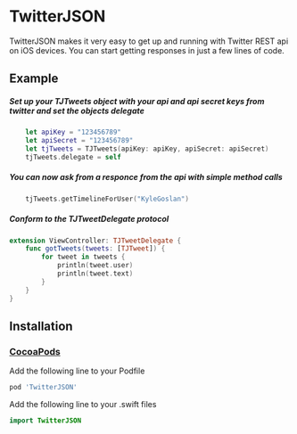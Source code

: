 # TwitterJSON

TwitterJSON makes it very easy to get up and running with Twitter REST api on iOS devices. 
You can start getting responses in just a few lines of code.

## Example

##### Set up your TJTweets object with your api and api secret keys from twitter and set the objects delegate

```swift
	let apiKey = "123456789"
    let apiSecret = "123456789"
    let tjTweets = TJTweets(apiKey: apiKey, apiSecret: apiSecret)
    tjTweets.delegate = self
``` 

##### You can now ask from a responce from the api with simple method calls

```swift
	tjTweets.getTimelineForUser("KyleGoslan")
```

##### Conform to the TJTweetDelegate protocol 

```swift
extension ViewController: TJTweetDelegate {
    func gotTweets(tweets: [TJTweet]) {
        for tweet in tweets {
            println(tweet.user)
            println(tweet.text)
        }
    }
}
```

## Installation

### [CocoaPods](http://cocoapods.org)

Add the following line to your Podfile
```bash
pod 'TwitterJSON'
```

Add the following line to your .swift files
```Swift
import TwitterJSON
```